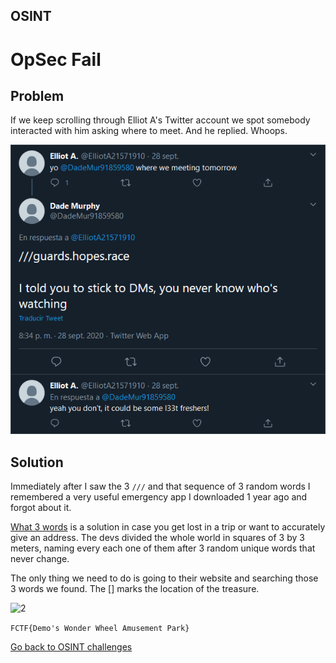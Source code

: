 ## OSINT

# OpSec Fail

## Problem

If we keep scrolling through Elliot A's Twitter account we spot somebody interacted with him asking where to meet. And he replied. Whoops. 

![1](../images/opsec_fail_1.png)

## Solution

Immediately after I saw the 3 `///` and that sequence of 3 random words I remembered a very useful emergency app I downloaded 1 year ago and forgot about it. 

[What 3 words](https://what3words.com) is a solution in case you get lost in a trip or want to accurately give an address. The devs divided the whole world in squares of 3 by 3 meters, naming every each one of them after 3 random unique words that never change.

The only thing we need to do is going to their website and searching those 3 words we found. The [] marks the location of the treasure.

![2](../images/opsec_fail__2.png)

`FCTF{Demo's Wonder Wheel Amusement Park}`

[Go back to OSINT challenges](./)
